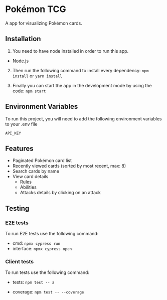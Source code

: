 # Pokémon TCG

A app for visualizing Pokémon cards.

## Installation

1. You need to have node installed in order to run this app.

- [Node.js](https://nodejs.org/en/download/)

2. Then run the following command to install every dependency:
   `npm install` or `yarn install`

3. Finally you can start the app in the development mode by using the code: `npm start`

## Environment Variables

To run this project, you will need to add the following environment variables to your .env file

`API_KEY`

## Features

- Paginated Pokémon card list
- Recently viewed cards (sorted by most recent, max: 8)
- Search cards by name
- View card details
   - Rules
   - Abilities
   - Attacks details by clicking on an attack

## Testing

### E2E tests

To run E2E tests use the following command: 

- cmd: `npmx cypress run`
- interface: `npmx cypress open`

### Client tests

To run tests use the following command: 

- tests: `npm test -- a`

- coverage: `npm test -- --coverage`
